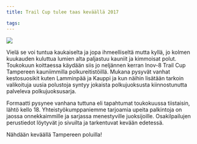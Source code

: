 ```yaml
---
title: Trail Cup tulee taas keväällä 2017

tags:
---
```


![](https://c2.staticflickr.com/8/7673/26473141963_5403b8d743_c.jpg)

Vielä se voi tuntua kaukaiselta ja jopa ihmeelliseltä mutta kyllä, jo kolmen
kuukauden kuluttua lumien alta paljastuu kauniit ja kimmoisat polut. Toukokuun
koittaessa käydään siis jo neljännen kerran Inov-8 Trail Cup Tampereen
kauniimmilla polkureitistöillä. Mukana pysyvät vanhat kestosuosikit kuten
Lamminpää ja Kauppi ja kun näihin lisätään tarkoin valikoituja uusia polustoja
syntyy jokaista polkujuoksusta kiinnostunutta palveleva polkujuoksusarja.

Formaatti pysynee vanhana tuttuna eli tapahtumat toukokuussa tiistaisin, lähtö
kello 18. Yhteistyökumppaniemme tarjoamia upeita palkintoja on jaossa
onnekkaimmille ja sarjassa menestyville juoksijoille. Osakilpailujen perustiedot löytyvät jo sivuilta ja
tarkentuvat kevään edetessä.

Nähdään keväällä Tampereen poluilla!
